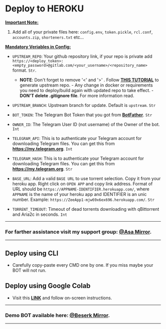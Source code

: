 # Deploy to HEROKU

**<u>Important Note:</u>**
1. Add all of your private files here: `config.env`, `token.pickle`, `rcl.conf`, `accounts.zip`, `shorteners.txt` etc...

**<u>Mandatory Veriables in Config:</u>**

- `UPSTREAM_REPO`: Your github repository link, if your repo is private add `https://<deploy_token>:<empty_password>@gitlab.com/<your_username>/<repository_name>
` format. `Str`.
  - **NOTE**: Don't forget to remove '<' and '>' . Follow [**THIS TUTORIAL**](https://graph.org/GitLab-Upstream-Tutorial-06-02) to generate upstream repo. 
              - Any change in docker or requirements you need to deploy/build again with updated repo to take effect. 
              - **DON'T delete .gitignore file**. For more information read.
- `UPSTREAM_BRANCH`: Upstream branch for update. Default is `upstream`. `Str`

- `BOT_TOKEN`: The Telegram Bot Token that you got from [**BotFather**](https://t.me/BotFather). `Str`
- `OWNER_ID`: The Telegram User ID (not username) of the Owner of the bot. `Int`
- `TELEGRAM_API`: This is to authenticate your Telegram account for downloading Telegram files. You can get this from **<https://my.telegram.org>**. `Int`
- `TELEGRAM_HASH`: This is to authenticate your Telegram account for downloading Telegram files. You can get this from **<https://my.telegram.org>**. `Str`

- `BASE_URL`: Add a valid `BASE URL` to use torrent selection. Copy it from your heroku app. Right click on `OPEN APP` and copy link address. Format of URL should be `https://APPNAME-IDENTIFIER.herokuapp.com/`, where `APPNAME` is the name of your heroku app and IDENTIFIER is an unic number. Example: `https://ZeeApp1-mjw69x6ex696.herokuapp.com/`. `Str`
- `TORRENT_TIMEOUT`: Timeout of dead torrents downloading with qBittorrent and Aria2c in seconds. `Int`

---
### For farther assistance visit my support group: [**@Asa Mirror**](https://t.me/ASA_MIKATA1).
---

## Deploy using CLI

- Carefully copy-paste every CMD one by one. If you miss maybe your BOT will not run.

## Deploy using Google Colab

- Visit this [**LINK**](https://shorturl.at/pCLN5) and follow on-screen instructions.

---
### Demo BOT available here: [**@Beserk Mirror**](https://t.me/ZeninToji_bot).
---
